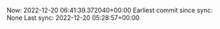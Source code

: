 Now: 2022-12-20 06:41:39.372040+00:00 Earliest commit since sync: None Last sync: 2022-12-20 05:28:57+00:00
